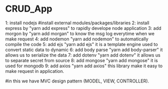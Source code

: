 # CRUD_App

1: install nodejs
                  #install external modules/packages/libraries
2: install express by "yarn add express" to rapidly develope node application
3: add morgon by "yarn add morgan" to know the msg log everytime when we make request
4: add nodemon "yarn add nodemon"  to automatically compile the code
5: add ejs "yarn add ejs" it is a template engine used to convert static data to dynamic
6: add body parse "yarn add body-parser" it allows us to serialize the data
7: add dotenv "yarn add dotenv" it allows us to separate secret from source
8: add mongose "yarn add mongose" it is used for mongodb
9: add axios "yarn add axios" this library make it easy to make request in application.




#in this we have MVC design pattern (MODEL, VIEW, CONTROLLER).


